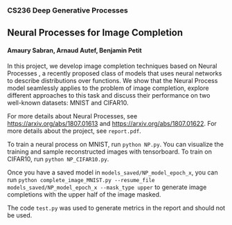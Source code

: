 ### CS236 Deep Generative Processes
## Neural Processes for Image Completion
#### Amaury Sabran, Arnaud Autef, Benjamin Petit

In this project, we develop image completion techniques based on Neural Processes
, a recently proposed class of models that uses neural networks to describe
distributions over functions. We show that the Neural Process model seamlessly
applies to the problem of image completion, explore different approaches to this
task and discuss their performance on two well-known datasets: MNIST and
CIFAR10.

For more details about Neural Processes, see https://arxiv.org/abs/1807.01613 and https://arxiv.org/abs/1807.01622.
For more details about the project, see `report.pdf`.

To train a neural process on MNIST, run `python NP.py`. You can visualize the training and sample reconstructed images with tensorboard.
To train on CIFAR10, run `python NP_CIFAR10.py`.

Once you have a saved model in `models_saved/NP_model_epoch_x`, you can run `python complete_image_MNIST.py --resume_file models_saved/NP_model_epoch_x --mask_type upper` to generate image completions with the upper half of the image masked.

The code `test.py` was used to generate metrics in the report and should not be used.
